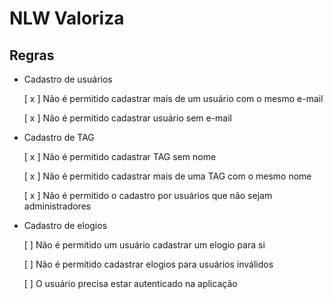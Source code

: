 # NLW Valoriza

## Regras

- Cadastro de usuários

  [ x ] Não é permitido cadastrar mais de um usuário com o mesmo e-mail
  
  [ x ] Não é permitido cadastrar usuário sem e-mail

- Cadastro de TAG

  [ x ] Não é permitido cadastrar TAG sem nome

  [ x ] Não é permitido cadastrar mais de uma TAG com o mesmo nome

  [ x ] Não é permitido o cadastro por usuários que não sejam administradores

- Cadastro de elogios

  [ ] Não é permitido um usuário cadastrar um elogio para si

  [ ] Não é permitido cadastrar elogios para usuários inválidos

  [ ] O usuário precisa estar autenticado na aplicação
